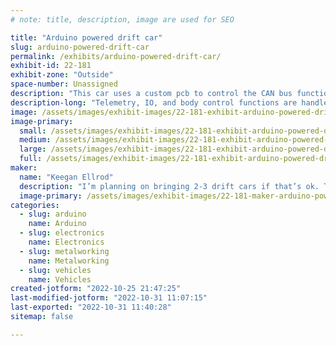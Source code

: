 ```yaml
---
# note: title, description, image are used for SEO

title: "Arduino powered drift car"
slug: arduino-powered-drift-car
permalink: /exhibits/arduino-powered-drift-car/
exhibit-id: 22-181
exhibit-zone: "Outside"
space-number: Unassigned
description: "This car uses a custom pcb to control the CAN bus functions onboard."
description-long: "Telemetry, IO, and body control functions are handled by a custom CAN enabled atmega pcb."
image: /assets/images/exhibit-images/22-181-exhibit-arduino-powered-drift-car-dd2f4c2f-f5a5-4eba-be48-044c292f8c6b-large.jpeg
image-primary: 
  small: /assets/images/exhibit-images/22-181-exhibit-arduino-powered-drift-car-dd2f4c2f-f5a5-4eba-be48-044c292f8c6b-small.jpeg
  medium: /assets/images/exhibit-images/22-181-exhibit-arduino-powered-drift-car-dd2f4c2f-f5a5-4eba-be48-044c292f8c6b-medium.jpeg
  large: /assets/images/exhibit-images/22-181-exhibit-arduino-powered-drift-car-dd2f4c2f-f5a5-4eba-be48-044c292f8c6b-large.jpeg
  full: /assets/images/exhibit-images/22-181-exhibit-arduino-powered-drift-car-dd2f4c2f-f5a5-4eba-be48-044c292f8c6b-full.jpeg
maker: 
  name: "Keegan Ellrod"
  description: "I’m planning on bringing 2-3 drift cars if that’s ok. They have arduinos in them for the CAN bus which I figure y’all might like. "
  image-primary: /assets/images/exhibit-images/22-181-maker-arduino-powered-drift-car-fd72643c-e415-4660-be31-0b2d35d788c1-medium.jpeg
categories: 
  - slug: arduino
    name: Arduino
  - slug: electronics
    name: Electronics
  - slug: metalworking
    name: Metalworking
  - slug: vehicles
    name: Vehicles
created-jotform: "2022-10-25 21:47:25"
last-modified-jotform: "2022-10-31 11:07:15"
last-exported: "2022-10-31 11:40:28"
sitemap: false

---
```

